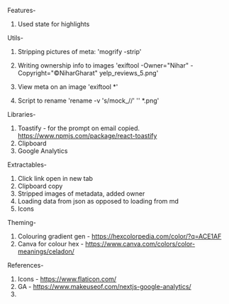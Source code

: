 
Features-
1. Used state for highlights

Utils-
1. Stripping pictures of meta:
    'mogrify -strip'

2. Writing ownership info to images
    'exiftool -Owner="Nihar" -Copyright="©NiharGharat" yelp_reviews_5.png'

3. View meta on an image
    'exiftool *'

4. Script to rename
    'rename -v 's/mock_//' '' *.png'

Libraries-
1. Toastify - for the prompt on email copied. https://www.npmjs.com/package/react-toastify
2. Clipboard
3. Google Analytics

Extractables-
1. Click link open in new tab
2. Clipboard copy
3. Stripped images of metadata, added owner
4. Loading data from json as opposed to loading from md
5. Icons

Theming-
1. Colouring gradient gen - https://hexcolorpedia.com/color/?q=ACE1AF
2. Canva for colour hex - https://www.canva.com/colors/color-meanings/celadon/

References-
1. Icons - https://www.flaticon.com/
2. GA - https://www.makeuseof.com/nextjs-google-analytics/
3. 